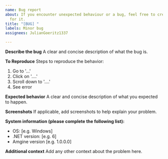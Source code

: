 ```yaml
---
name: Bug report
about: If you encounter unexpected behaviour or a bug, feel free to create an issue
  for it.
title: "[BUG] "
labels: Minor bug
assignees: JulianGoeritz1337

---
```


**Describe the bug**
A clear and concise description of what the bug is.

**To Reproduce**
Steps to reproduce the behavior:
1. Go to '...'
2. Click on '....'
3. Scroll down to '....'
4. See error

**Expected behavior**
A clear and concise description of what you expected to happen.

**Screenshots**
If applicable, add screenshots to help explain your problem.

**System information (please complete the following list):**
 - OS: [e.g. Windows]
- .NET version: [e.g. 6]
 - Amgine version [e.g. 1.0.0.0]

**Additional context**
Add any other context about the problem here.
